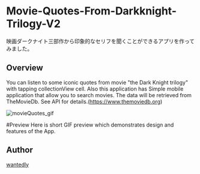 # Movie-Quotes-From-Darkknight-Trilogy-V2
映画ダークナイト三部作から印象的なセリフを聞くことができるアプリを作ってみました。

## Overview
You can listen to some iconic quotes from movie "the Dark Knight trilogy" with tapping collectionView cell. 
Also this application has Simple mobile application that allow you to search movies. The data will be retrieved from TheMovieDb. See API for details.(https://www.themoviedb.org)

![movieQuotes_gif](https://user-images.githubusercontent.com/74696274/111886490-2da81780-8a11-11eb-90c0-1382f5c1b31f.gif)

#Preview
Here is short GIF preview which demonstrates design and features of the App.

## Author
[wantedly](https://www.wantedly.com/id/yotaro_ito)
